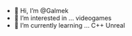 - 👋 Hi, I’m @Galmek
- 👀 I’m interested in ... videogames
- 🌱 I’m currently learning ... C++ Unreal

<!---
Galmek/Galmek is a ✨ special ✨ repository because its `README.md` (this file) appears on your GitHub profile.
You can click the Preview link to take a look at your changes.
--->
